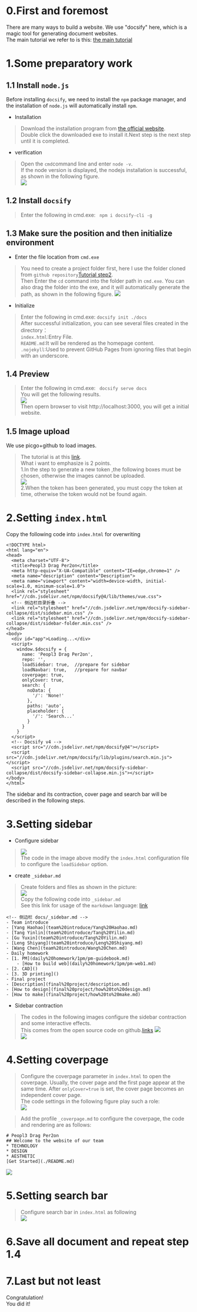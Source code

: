 
# 0.First and foremost
There are many ways to build a website. We use "docsify" here, which is a magic tool for generating document websites.   
The main tutorial we refer to is this: [the main tutorial](https://www.nexmaker.com/doc/1projectmanage/github&docsify.html)
# 1.Some preparatory work
## 1.1 Install `node.js`
Before installing `docsify`, we need to install the `npm` package manager, and the installation of `node.js` will automatically install `npm`.
+ Installation  
>Download the installation program from [the official website](https://nodejs.org/en/).  
>Double click the downloaded exe to install it.Next step is the next step until it is completed.
+ verification
>Open the `cmd`command line and enter `node -v`.  
>If the node version is displayed, the nodejs installation is successful, as shown in the following figure.  
>![](https://raw.githubusercontent.com/oxygen-berry/imageuploadservice/main/image/202210110105804.png)  

## 1.2 Install `docsify`
>Enter the following in cmd.exe:
>``` npm i docsify-cli -g```

## 1.3 Make sure the position and then initialize environment
+ Enter the file location from `cmd.exe`
> You need to create a project folder first, here I use the folder cloned from `github repository`[Tutorial step2](https://www.nexmaker.com/doc/1projectmanage/github&docsify.html).  
> Then Enter the `cd` command into the folder path in `cmd.exe`. You can also drag the folder into the exe, and it will automatically generate the path, as shown in the following figure. 
![](https://raw.githubusercontent.com/oxygen-berry/imageuploadservice/main/image/202210110120339.png)
+ Initialize
>Enter the following in cmd.exe:
>```docsify init ./docs```  
>After successful initialization, you can see several files created in the directory：  
>`index.html`:Entry File.  
>`README.md`:It will be rendered as the homepage content.  
>`.nojekyll`:Used to prevent GitHub Pages from ignoring files that begin with an underscore.

## 1.4 Preview
>Enter the following in cmd.exe:
>``` docsify serve docs```  
>You will get the following results.   
>![](https://raw.githubusercontent.com/oxygen-berry/imageuploadservice/main/image/202210110154062.png)  
>Then opern browser to visit http://localhost:3000, you will get a initial website. 

## 1.5 Image upload 
We use picgo+github to load images.
>The tutorial is at this [link](https://www.nexmaker.com/doc/1projectmanage/imageuploadservice.html).  
>What i want to emphasize is 2 points.  
>1.In the step to generate a new token ,the following boxes must be chosen, otherwise the images cannot be uploaded.  
>![](https://raw.githubusercontent.com/oxygen-berry/imageuploadservice/main/image/202210111844398.png)  
>2.When the token has been generated, you must copy the token at time, otherwise the token would not be found again.

# 2.Setting `index.html`
Copy the following code into `index.html` for overwriting
```
<!DOCTYPE html>
<html lang="en">
<head>
  <meta charset="UTF-8">
  <title>Peopl3 Drag Per2on</title>
  <meta http-equiv="X-UA-Compatible" content="IE=edge,chrome=1" />
  <meta name="description" content="Description">
  <meta name="viewport" content="width=device-width, initial-scale=1.0, minimum-scale=1.0">
  <link rel="stylesheet" href="//cdn.jsdelivr.net/npm/docsify@4/lib/themes/vue.css">
  <!-- 侧边栏目录折叠 -->
  <link rel="stylesheet" href="//cdn.jsdelivr.net/npm/docsify-sidebar-collapse/dist/sidebar.min.css" />
  <link rel="stylesheet" href="//cdn.jsdelivr.net/npm/docsify-sidebar-collapse/dist/sidebar-folder.min.css" />
</head>
<body>
  <div id="app">Loading...</div>
  <script>
    window.$docsify = {
      name: 'Peopl3 Drag Per2on',
      repo: '',
      loadSidebar: true,  //prepare for sidebar
      loadNavbar: true,   //prepare for navbar
      coverpage: true,
      onlyCover: true,
      search: {
        noData: {
          '/': 'None!'
        },
        paths: 'auto',
        placeholder: {
          '/': 'Search...'
        }
      }
    }
  </script>
  <!-- Docsify v4 -->
  <script src="//cdn.jsdelivr.net/npm/docsify@4"></script>
  <script src="//cdn.jsdelivr.net/npm/docsify/lib/plugins/search.min.js"></script>
  <script src="//cdn.jsdelivr.net/npm/docsify-sidebar-collapse/dist/docsify-sidebar-collapse.min.js"></script>
</body>
</html>
```
The sidebar and its contraction, cover page and search bar will be described in the following steps.

# 3.Setting sidebar
+ Configure sidebar
>![](https://raw.githubusercontent.com/oxygen-berry/imageuploadservice/main/image/202210110233085.png)  
>The code in the image above modify the `index.html` configuration file to configure the `loadSidebar` option.
+ create `_sidebar.md` 
>Create folders and files as shown in the picture:  
>![](https://raw.githubusercontent.com/oxygen-berry/imageuploadservice/main/image/202210110240469.png)  
>Copy the following code into `_sidebar.md`  
>See this link for usage of the `markdown` language: [link](https://www.runoob.com/markdown/md-image.html)  

```
<!-- 侧边栏 docs/_sidebar.md -->
- Team introduce
- [Yang Haohao](team%20introduce/Yang%20Haohao.md)
- [Tang Yinlin](team%20introduce/Tang%20Yilin.md)
- [Gu Yuxin](team%20introduce/Tang%20Yilin.md)
- [Leng Shiyang](team%20introduce/Leng%20Shiyang.md)
- [Wang Chen](team%20introduce/Wang%20Chen.md)
- Daily homework
- [1. PM](daily%20homework/1pm/pm-guidebook.md)
    - [How to build web](daily%20homework/1pm/pm-web1.md)
- [2. CAD]()
- [3. 3D printing]()
- Final project
- [Description](final%20project/description.md)
- [How to design](final%20project/how%20to%20design.md) 
- [How to make](final%20project/how%20to%20make.md)
```  
+ Sidebar contraction
>The codes in the following images configure the sidebar contraction and some interactive effects.  
>This comes from the open source code on github.[links](https://github.com/iPeng6/docsify-sidebar-collapse) 
>![](https://raw.githubusercontent.com/oxygen-berry/imageuploadservice/main/image/202210110302065.png)  
>![](https://raw.githubusercontent.com/oxygen-berry/imageuploadservice/main/image/202210110306220.png)

# 4.Setting coverpage
>Configure the coverpage parameter in `index.html` to open the coverpage. Usually, the cover page and the first page appear at the same time. After `onlyCover=true` is set, the cover page becomes an independent cover page.  
>The code settings in the following figure play such a role:  
>![](https://raw.githubusercontent.com/oxygen-berry/imageuploadservice/main/image/202210110312548.png)  

>Add the profile `_coverpage.md` to configure the coverpage, the code and rendering are as follows:  
```
# Peopl3 Drag Per2on  
## Welcome to the website of our team 
* TECHNOLOGY
* DESIGN
* AESTHETIC
[Get Started](./README.md)
```
![](https://raw.githubusercontent.com/oxygen-berry/imageuploadservice/main/image/202210110317829.png)

# 5.Setting search bar
>Configure search bar in `index.html` as following  
>![](https://raw.githubusercontent.com/oxygen-berry/imageuploadservice/main/image/202210110319460.png)

# 6.Save all document and repeat step 1.4
# 7.Last but not least
Congratulation!  
You did it!